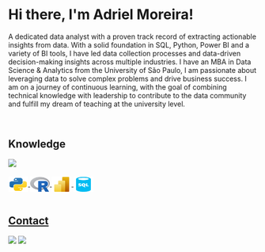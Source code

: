 <h1>Hi there, I'm Adriel Moreira!</h1>
<p>A dedicated data analyst with a proven track record of extracting actionable insights from data. With a solid foundation in SQL, Python, Power BI and a variety of BI tools, I have led data collection processes and data-driven decision-making insights across multiple industries. I have an MBA in Data Science & Analytics from the University of São Paulo, I am passionate about leveraging data to solve complex problems and drive business success. I am on a journey of continuous learning, with the goal of combining technical knowledge with leadership to contribute to the data community and fulfill my dream of teaching at the university level.</p>


<div style="display: inline_block"><br>
  <h2>Knowledge</h2>
  <div>
  <a href="https://beacons.ai/oadrielmoreira">
  <img height="180em" src="https://github-readme-stats.vercel.app/api/top-langs/?username=oadrielmoreira&layout=compact&langs_count=16&theme=dark"/>
</div>
    <br>
  <img align="center" alt="Adriel-Python" height="30" width="40" src="https://github.com/oadrielmoreira/oadrielmoreira/blob/main/icons/python.svg">
  <img align="center" alt="Adriel-R" height="30" width="40" src="https://github.com/oadrielmoreira/oadrielmoreira/blob/main/icons/R_logo.svg.png">
  <img align="center" alt="Adriel-PowerBI" height="30" width="40" src="https://github.com/oadrielmoreira/oadrielmoreira/blob/main/icons/Power-BI-Logo.svg">
  <img align="center" alt="Adriel-SQL" height="30" width="40" src="https://github.com/oadrielmoreira/oadrielmoreira/blob/main/icons/sql-database-generic.svg">
</div>

<br>



<div>
  <h2>Contact</h2>
  <a href = "mailto:contato@adrielmoreira.com"><img src="https://img.shields.io/badge/Gmail-D14836?style=for-the-badge&logo=gmail&logoColor=white" target="_blank"></a>
  <a href="https://www.linkedin.com/in/oadrielmoreira" ><img src="https://img.shields.io/badge/-LinkedIn-%230077B5?style=for-the-badge&logo=linkedin&logoColor=white" target="_blank"></a>   
</div>
